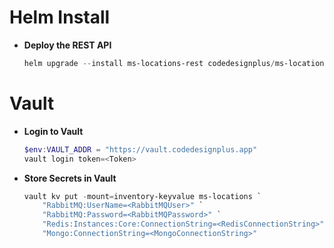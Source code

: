 
# Helm Install

* **Deploy the REST API**
    ```powershell
    helm upgrade --install ms-locations-rest codedesignplus/ms-locations-rest -f ./values-rest.yaml --namespace inventory --create-namespace
    ```

# Vault

* **Login to Vault**
    ```powershell
    $env:VAULT_ADDR = "https://vault.codedesignplus.app"
    vault login token=<Token>
    ```

* **Store Secrets in Vault**

    ```powershell
    vault kv put -mount=inventory-keyvalue ms-locations `
        "RabbitMQ:UserName=<RabbitMQUser>" `
        "RabbitMQ:Password=<RabbitMQPassword>" `
        "Redis:Instances:Core:ConnectionString=<RedisConnectionString>" `
        "Mongo:ConnectionString=<MongoConnectionString>"
    ```